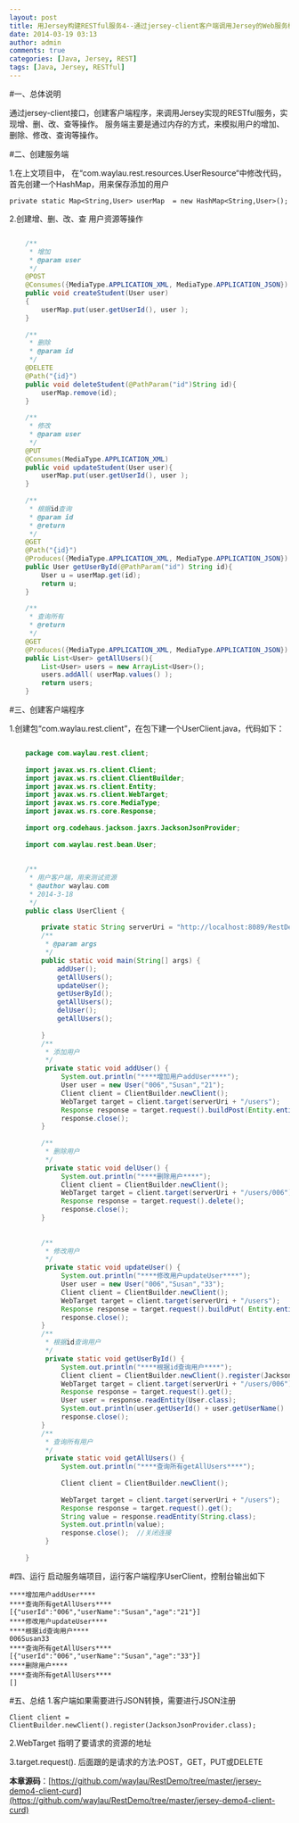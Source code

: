 ```yaml
---
layout: post
title: 用Jersey构建RESTful服务4--通过jersey-client客户端调用Jersey的Web服务模拟CURD
date: 2014-03-19 03:13
author: admin
comments: true
categories: [Java, Jersey, REST]
tags: [Java, Jersey, RESTful]
---
```

#一、总体说明

通过jersey-client接口，创建客户端程序，来调用Jersey实现的RESTful服务，实现增、删、改、查等操作。
服务端主要是通过内存的方式，来模拟用户的增加、删除、修改、查询等操作。

#二、创建服务端

1.在上文项目中，
在“com.waylau.rest.resources.UserResource“中修改代码，
首先创建一个HashMap，用来保存添加的用户

	private static Map<String,User> userMap  = new HashMap<String,User>();  

2.创建增、删、改、查 用户资源等操作

```java

    /** 
     * 增加 
     * @param user 
     */  
    @POST  
    @Consumes({MediaType.APPLICATION_XML, MediaType.APPLICATION_JSON})  
    public void createStudent(User user)  
    {  
        userMap.put(user.getUserId(), user );  
    }  
      
    /** 
     * 删除 
     * @param id 
     */  
    @DELETE  
    @Path("{id}")  
    public void deleteStudent(@PathParam("id")String id){  
        userMap.remove(id);  
    }  
      
    /** 
     * 修改 
     * @param user 
     */  
    @PUT  
    @Consumes(MediaType.APPLICATION_XML)  
    public void updateStudent(User user){  
        userMap.put(user.getUserId(), user );  
    }  
   
    /** 
     * 根据id查询 
     * @param id 
     * @return 
     */  
    @GET  
    @Path("{id}")  
    @Produces({MediaType.APPLICATION_XML, MediaType.APPLICATION_JSON})  
    public User getUserById(@PathParam("id") String id){  
        User u = userMap.get(id);  
        return u;  
    }  
     
    /** 
     * 查询所有 
     * @return 
     */  
    @GET  
    @Produces({MediaType.APPLICATION_XML, MediaType.APPLICATION_JSON})  
    public List<User> getAllUsers(){       
        List<User> users = new ArrayList<User>();     
        users.addAll( userMap.values() );    
        return users;  
    }  

```    

#三、创建客户端程序

1.创建包“com.waylau.rest.client”，在包下建一个UserClient.java，代码如下：

```java

	package com.waylau.rest.client;  
	  
	import javax.ws.rs.client.Client;  
	import javax.ws.rs.client.ClientBuilder;  
	import javax.ws.rs.client.Entity;  
	import javax.ws.rs.client.WebTarget;  
	import javax.ws.rs.core.MediaType;  
	import javax.ws.rs.core.Response;  
	  
	import org.codehaus.jackson.jaxrs.JacksonJsonProvider;  
	  
	import com.waylau.rest.bean.User;  
	  
	   
	/** 
	 * 用户客户端，用来测试资源 
	 * @author waylau.com 
	 * 2014-3-18 
	 */  
	public class UserClient {  
	  
	    private static String serverUri = "http://localhost:8089/RestDemo/rest";  
	    /** 
	     * @param args 
	     */  
	    public static void main(String[] args) {  
	        addUser();  
	        getAllUsers();  
	        updateUser();  
	        getUserById();  
	        getAllUsers();  
	        delUser();  
	        getAllUsers();  
	  
	    }  
	    /** 
	     * 添加用户 
	     */  
	     private static void addUser() {  
	         System.out.println("****增加用户addUser****");  
	         User user = new User("006","Susan","21");    
	         Client client = ClientBuilder.newClient();  
	         WebTarget target = client.target(serverUri + "/users");  
	         Response response = target.request().buildPost(Entity.entity(user, MediaType.APPLICATION_XML)).invoke();  
	         response.close();  
	    }  
	       
	    /** 
	     * 删除用户 
	     */  
	     private static void delUser() {  
	         System.out.println("****删除用户****");  
	         Client client = ClientBuilder.newClient();  
	         WebTarget target = client.target(serverUri + "/users/006");  
	         Response response = target.request().delete();  
	         response.close();  
	    }  
	       
	       
	    /** 
	     * 修改用户 
	     */  
	     private static void updateUser() {  
	         System.out.println("****修改用户updateUser****");  
	         User user = new User("006","Susan","33");    
	         Client client = ClientBuilder.newClient();  
	         WebTarget target = client.target(serverUri + "/users");  
	         Response response = target.request().buildPut( Entity.entity(user, MediaType.APPLICATION_XML)).invoke();  
	         response.close();  
	    }  
	    /** 
	     * 根据id查询用户 
	     */  
	     private static void getUserById() {  
	         System.out.println("****根据id查询用户****");  
	         Client client = ClientBuilder.newClient().register(JacksonJsonProvider.class);// 注册json 支持  
	         WebTarget target = client.target(serverUri + "/users/006");  
	         Response response = target.request().get();  
	         User user = response.readEntity(User.class);  
	         System.out.println(user.getUserId() + user.getUserName()  +  user.getAge());  
	         response.close();  
	    }  
	    /** 
	     * 查询所有用户 
	     */  
	     private static void getAllUsers() {  
	         System.out.println("****查询所有getAllUsers****");  
	           
	         Client client = ClientBuilder.newClient();  
	  
	         WebTarget target = client.target(serverUri + "/users");  
	         Response response = target.request().get();  
	 		 String value = response.readEntity(String.class);  
	    	 System.out.println(value);  
			 response.close();  //关闭连接  
	     }  
	       
	}  

```

#四、运行
启动服务端项目，运行客户端程序UserClient，控制台输出如下
 
	****增加用户addUser****  
	****查询所有getAllUsers****  
	[{"userId":"006","userName":"Susan","age":"21"}]  
	****修改用户updateUser****  
	****根据id查询用户****  
	006Susan33  
	****查询所有getAllUsers****  
	[{"userId":"006","userName":"Susan","age":"33"}]  
	****删除用户****  
	****查询所有getAllUsers****  
	[]  

#五、总结
1.客户端如果需要进行JSON转换，需要进行JSON注册

	Client client = ClientBuilder.newClient().register(JacksonJsonProvider.class);  

2.WebTarget 指明了要请求的资源的地址

3.target.request(). 后面跟的是请求的方法:POST，GET，PUT或DELETE




**本章源码**：[https://github.com/waylau/RestDemo/tree/master/jersey-demo4-client-curd](https://github.com/waylau/RestDemo/tree/master/jersey-demo4-client-curd)
